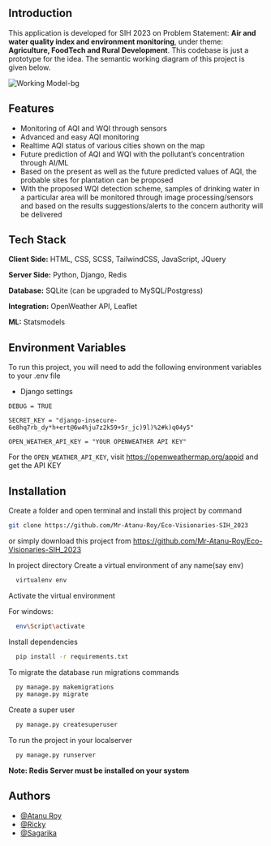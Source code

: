 ## Introduction
This application is developed for SIH 2023 on Problem Statement: **Air and water quality index and environment monitoring**, under theme: **Agriculture, FoodTech and Rural Development**.
This codebase is just a prototype for the idea.
The semantic working diagram of this project is given below.

![Working Model-bg](https://github.com/Mr-Atanu-Roy/Eco-Visionaries-SIH_2023/assets/100309120/4ba2ded3-4a87-4690-8eae-36a2158a8514)


## Features


- Monitoring of AQI and WQI through sensors 
- Advanced and easy AQI monitoring
- Realtime AQI status of various cities shown on the map
- Future prediction of AQI and WQI with the pollutant’s concentration through AI/ML 
- Based on the present as well as the future predicted values of AQI, the probable sites for plantation can be proposed
- With the proposed WQI detection scheme, samples of drinking water in a particular area will be monitored through image processing/sensors and based on the results suggestions/alerts to the concern authority will be delivered


## Tech Stack

**Client Side:** HTML, CSS, SCSS, TailwindCSS, JavaScript, JQuery

**Server Side:** Python, Django, Redis

**Database:** SQLite (can be upgraded to MySQL/Postgress)

**Integration:** OpenWeather API, Leaflet

**ML:** Statsmodels

## Environment Variables

To run this project, you will need to add the following environment variables to your .env file

- Django settings

`DEBUG = TRUE`

`SECRET_KEY = "django-insecure-6e8hq7rb_dy*h+ert@6w4%ju7z2k59+5r_jc)9l)%2#k)q04y5"`

`OPEN_WEATHER_API_KEY = "YOUR OPENWEATHER API KEY"`

For the `OPEN_WEATHER_API_KEY`, visit https://openweathermap.org/appid and get the API KEY



## Installation

Create a folder and open terminal and install this project by
command 
```bash
git clone https://github.com/Mr-Atanu-Roy/Eco-Visionaries-SIH_2023

```
or simply download this project from https://github.com/Mr-Atanu-Roy/Eco-Visionaries-SIH_2023

In project directory Create a virtual environment of any name(say env)

```bash
  virtualenv env

```
Activate the virtual environment

For windows:
```bash
  env\Script\activate

```
Install dependencies
```bash
  pip install -r requirements.txt

```
To migrate the database run migrations commands
```bash
  py manage.py makemigrations
  py manage.py migrate

```

Create a super user
```bash
  py manage.py createsuperuser

```


To run the project in your localserver
```bash
  py manage.py runserver

```
**Note: Redis Server must be installed on your system**

## Authors

- [@Atanu Roy](https://github.com/Mr-Atanu-Roy)
- [@Ricky](https://github.com/Ricky2054)
- [@Sagarika](https://github.com/Sagarika-02)

